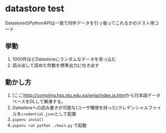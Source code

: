 # datastore test

DatastoreのPythonAPIは一発で何件データを引っ張ってこれるかのテスト用コード

## 挙動

1. 1000件ほどDatastoreにランダムなデータを突っ込む
2. 読み出して読めた件数を標準出力に吐き出す

## 動かし方

1. [ここ]<http://compling.hss.ntu.edu.sg/wnja/index.ja.html>から日本語データベースをDLして解凍する。
2. Datastoreへの読み書きが可能な(ユーザ権限を持った)クレデンシャルファイルを`credential.json`として配置
3. `pipenv install`
4. `pipenv run python ./main.py` で起動